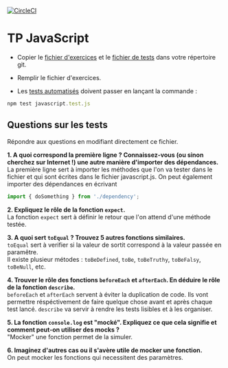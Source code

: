 [![CircleCI](https://circleci.com/gh/eric-delguerra/cours-react.svg?style=svg)](https://app.circleci.com/pipelines/github/eric-delguerra)
# TP JavaScript

- Copier le [fichier d'exercices](../assets/javascript.js) et le [fichier de tests](../assets/javascript.test.js) dans votre répertoire git.

- Remplir le fichier d'exercices.

- Les [tests automatisés](../assets/javascript.test.js) doivent passer en lançant la commande :

```js
npm test javascript.test.js
```

## Questions sur les tests  
Répondre aux questions en modifiant directement ce fichier.  

**1. A quoi correspond la première ligne ? Connaissez-vous (ou sinon cherchez sur Internet !) une autre manière d'importer des dépendances.**  
La première ligne sert à importer les méthodes que l'on va tester dans le fichier et qui sont écrites dans le fichier javascript.js.
On peut également importer des dépendances en écrivant  
```js
import { doSomething } from './dependency';
```

**2. Expliquez le rôle de la fonction `expect`.**  
La fonction `expect` sert à définir le retour que l'on attend d'une méthode testée.   

**3. A quoi sert `toEqual` ? Trouvez 5 autres fonctions similaires.**  
`toEqual` sert à verifier si la valeur de sortit correspond à la valeur passée en paramêtre.   
Il existe plusieur métodes : `toBeDefined`, `toBe`, `toBeTruthy`, `toBeFalsy`, `toBeNull`, etc.

**4. Trouver le rôle des fonctions `beforeEach` et `afterEach`. En déduire le rôle de la fonction `describe`.**  
`beforeEach` et `afterEach` servent à éviter la duplication de code. Ils vont permettre réspéctivement de faire quelque chose avant et après chaque test lancé. 
`describe` va servir à rendre les tests lisibles et à les organiser. 

**5. La fonction `console.log` est "mocké". Expliquez ce que cela signifie et comment peut-on utiliser des mocks ?**  
"Mocker" une fonction permet de la simuler. 

**6. Imaginez d'autres cas ou il s'avère utile de mocker une fonction.**  
On peut mocker les fonctions qui necessitent des paramètres. 
